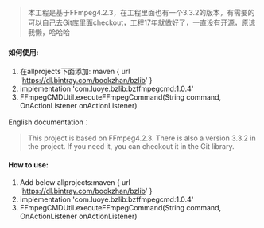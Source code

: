 > 本工程是基于FFmpeg4.2.3，在工程里面也有一个3.3.2的版本，有需要的可以自己去Git库里面checkout，工程17年就做好了，一直没有开源，原谅我懒，哈哈哈

#### 如何使用:

1. 在allprojects下面添加: maven { url 'https://dl.bintray.com/bookzhan/bzlib' }
2. implementation 'com.luoye.bzlib:bzffmpegcmd:1.0.4'
3. FFmpegCMDUtil.executeFFmpegCommand(String command, OnActionListener onActionListener)



English documentation：

> This project is based on FFmpeg4.2.3. There is also a version 3.3.2 in the project. If you need it, you can checkout it in the Git library. 



#### How to use:

1. Add below allprojects:maven { url 'https://dl.bintray.com/bookzhan/bzlib' }
2. implementation 'com.luoye.bzlib:bzffmpegcmd:1.0.4'
3. FFmpegCMDUtil.executeFFmpegCommand(String command, OnActionListener onActionListener)

